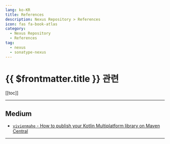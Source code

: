 ```yaml
---
lang: ko-KR
title: References
description: Nexus Repository > References
icon: fas fa-book-atlas
category:
  - Nexus Repository
  - References 
tag: 
  - nexus
  - sonatype-nexus
---
```


# {{ $frontmatter.title }} 관련

[[toc]]

---

## <VPIcon icon="fa-brands fa-medium"/>Medium

- [`vivienmahe` - How to publish your Kotlin Multiplatform library on Maven Central](https://vivienmahe.medium.com/how-to-publish-your-kotlin-multiplatform-library-on-maven-central-5340deff7ee5)

---

<TagLinks />